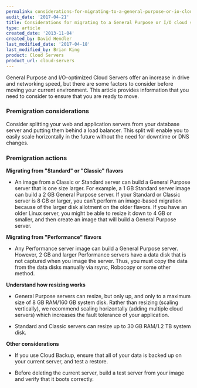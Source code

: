 ```yaml
---
permalink: considerations-for-migrating-to-a-general-purpose-or-io-cloud-server/
audit_date: '2017-04-21'
title: Considerations for migrating to a General Purpose or I/O cloud server
type: article
created_date: '2013-11-04'
created_by: David Hendler
last_modified_date: '2017-04-18'
last_modified_by: Brian King
product: Cloud Servers
product_url: cloud-servers
---
```


General Purpose and I/O-optimized Cloud Servers offer an increase in
drive and networking speed, but there are some factors to consider before
moving your current environment. This article provides information
that you need to consider to ensure that you are ready to move.

### Premigration considerations

Consider splitting your web and application servers from your database
server and putting them behind a load balancer. This split will enable
you to easily scale horizontally in the future without the need for
downtime or DNS changes.

### Premigration actions

**Migrating from "Standard" or "Classic" flavors**

- An image from a Classic or Standard server can build a General Purpose server that is one size larger. For example, a 1 GB Standard server image can build a 2 GB General Purpose server. If your Standard or Classic server is 8 GB or larger, you can’t perform an image-based migration because of the larger disk allotment on the older flavors. If you have an older Linux server, you might be able to resize it down to 4 GB or smaller, and then create an image that will build a General Purpose server.

**Migrating from "Performance" flavors**

- Any Performance server image can build a General Purpose server. However, 2 GB and larger Performance servers have a data disk that is not captured when you image the server. Thus, you must copy the data from the data disks manually via rsync, Robocopy or some other method.
    
**Understand how resizing works**

- General Purpose servers can resize, but only up, and only to a maximum size of 8 GB RAM/160 GB system disk. Rather than resizing (scaling vertically), we recommend scaling horizontally (adding multiple cloud servers) which increases the fault tolerance of your application.

- Standard and Classic servers can resize up to 30 GB RAM/1.2 TB system disk. 

**Other considerations** 

-  If you use Cloud Backup, ensure that all of your data is backed up on your current server, and test a restore.

-  Before deleting the current server, build a test server from your image and verify that it boots correctly.
